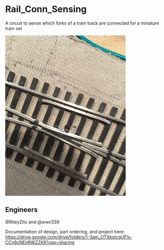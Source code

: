 # Rail_Conn_Sensing
A circuit to sense which forks of a train track are connected for a minature train set

![Rails](Images/rails.jpg)

## Engineers
@RileyZito and @wwc559

Documentation of design, part ordering, and project here: https://drive.google.com/drive/folders/1-3am_OTXkoIcgUFlx-CCv6cNEhRWZZK8?usp=sharing
